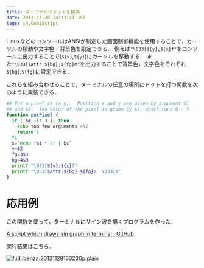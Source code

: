 ```yaml
---
title: ターミナルにドットを描画
date: 2013-11-28 14:13:41 JST
tags: sh,GomiScript
---
```


LinuxなどのコンソールはANSIが制定した画面制御機能を使用することで，カーソルの移動や文字色・背景色を設定できる．
例えば`"\033[${y};${x}f"`をコンソールに出力することで(`${x}`,`${y}`)にカーソルを移動する．
また`"\033[$attr;${bg};${fg}m"`を出力することで背景色，文字色をそれぞれ`${bg}`,`${fg}`に設定できる．

これらを組み合わせることで，ターミナルの任意の場所にドットを打つ関数を次のように実装できる．

```sh
## Put a pixel at (x,y).  Position x and y are given by argument $1
## and $2.  The color of the pixel is given by $3, which runs 0 - 7
function putPixel {
  if [ $# -lt 3 ]; then
    echo too few arguments >&2
    return 1
  fi
  x=`echo "$1 * 2" | bc`
  y=$2
  fg=3$3
  bg=4$3
  printf "\033[${y};${x}f"
  printf "\033[$attr;${bg};${fg}m  \033[m"
}
```

# 応用例

この関数を使って，ターミナルにサイン波を描くプログラムを作った．

[A script which draws sin graph in terminal · GitHub](https://gist.github.com/ueokande/7687234)

実行結果はこちら．

<span itemscope itemtype="http://schema.org/Photograph"><img src="//cdn-ak.f.st-hatena.com/images/fotolife/i/ibenza/20131128/20131128133230.png" alt="f:id:ibenza:20131128133230p:plain" title="f:id:ibenza:20131128133230p:plain" class="hatena-fotolife" itemprop="image"></span>

